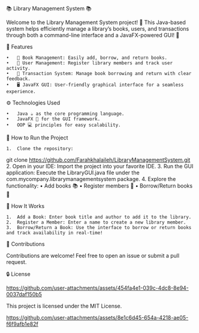 📚 Library Management System 📚

Welcome to the Library Management System project! 🚀 This Java-based system helps efficiently manage a library’s books, users, and transactions through both a command-line interface and a JavaFX-powered GUI! 🎨

🌟 Features

	•	📖 Book Management: Easily add, borrow, and return books.
	•	👤 User Management: Register library members and track user activity.
	•	🔄 Transaction System: Manage book borrowing and return with clear feedback.
	•	🖥️ JavaFX GUI: User-friendly graphical interface for a seamless experience.

⚙️ Technologies Used

	•	Java ☕ as the core programming language.
	•	JavaFX 🎨 for the GUI framework.
	•	OOP 💻 principles for easy scalability.

🚀 How to Run the Project

	1.	Clone the repository:
 git clone https://github.com/Farahkhalaileh/LibraryManagementSystem.git
 2.	Open in your IDE: Import the project into your favorite IDE.
	3.	Run the GUI application:
Execute the LibraryGUI.java file under the com.mycompany.librarymanagementsystem package.
	4.	Explore the functionality:
	•	Add books 📚
	•	Register members 👥
	•	Borrow/Return books 🔄

🎉 How It Works

	1.	Add a Book: Enter book title and author to add it to the library.
	2.	Register a Member: Enter a name to create a new library member.
	3.	Borrow/Return a Book: Use the interface to borrow or return books and track availability in real-time!

🤝 Contributions

Contributions are welcome! Feel free to open an issue or submit a pull request.

🔒 License


https://github.com/user-attachments/assets/454fa4e1-039c-4dc8-8e94-0037daf150b5


This project is licensed under the MIT License.


https://github.com/user-attachments/assets/8e1c6d45-654a-4218-ae05-f6f9afb1e82f


